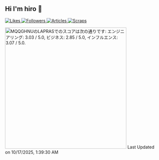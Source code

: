 ## Hi I'm hiro 👋

<!--
**hiro0908/hiro0908** is a ✨ _special_ ✨ repository because its `README.md` (this file) appears on your GitHub profile.

Here are some ideas to get you started:

- 🔭 I’m currently working on ...
- 🌱 I’m currently learning ...
- 👯 I’m looking to collaborate on ...
- 🤔 I’m looking for help with ...
- 💬 Ask me about ...
- 📫 How to reach me: ...
- 😄 Pronouns: ...
- ⚡ Fun fact: ...
-->
<!-- ![GitHub stats](https://github-readme-stats.vercel.app/api?username=hiro315&show_icons=true&count_private=true)
-->
<!-- Zenn -->
<p align="left">
  <a href="https://zenn.dev/hiro315">
    <img src="https://badgen.org/img/zenn/hiro315/likes?style=for-the-badge" alt="Likes" />
  </a>
  <a href="https://zenn.dev/hiro315">
    <img src="https://badgen.org/img/zenn/hiro315/followers?style=for-the-badge" alt="Followers" />
  </a>
  <a href="https://zenn.dev/hiro315">
    <img src="https://badgen.org/img/zenn/hiro315/articles?style=for-the-badge" alt="Articles" />
  </a>
  <a href="https://zenn.dev/hiro315?tab=scraps">
    <img src="https://badgen.org/img/zenn/hiro315/scraps?style=for-the-badge" alt="Scraps" />
  </a>
</p>
<!--START_SECTION:lapras-card-->
<p ><a href="https://lapras.com/public/MQQGHNU" target="_blank" rel="noopener noreferrer"><img alt="MQQGHNUのLAPRASでのスコアは次の通りです: エンジニアリング: 3.03 / 5.0, ビジネス: 2.85 / 5.0, インフルエンス: 3.07 / 5.0." src="https://lapras-card-generator.vercel.app/api/svg?e=3.03&b=2.85&i=3.07&b1=%23020E27&b2=%230E5593&i1=%23030E21&i2=%231688BF&l=ja" width="400" ></a>  
Last Updated on 10/17/2025, 1:39:30 AM</p>
<!--END_SECTION:lapras-card-->

